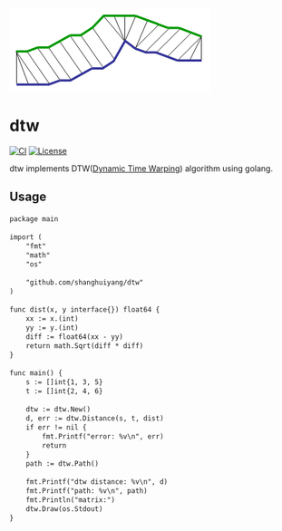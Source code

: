![](dtw.png)

# dtw
[![CI](https://github.com/shanghuiyang/dtw/actions/workflows/ci.yml/badge.svg)](https://github.com/shanghuiyang/dtw/actions/workflows/ci.yml)
[![License](https://img.shields.io/badge/License-MIT-blue.svg)](https://github.com/shanghuiyang/dtw/blob/main/LICENSE)

dtw implements DTW([Dynamic Time Warping](https://en.wikipedia.org/wiki/Dynamic_time_warping)) algorithm using golang.

## Usage
```
package main

import (
	"fmt"
	"math"
	"os"

	"github.com/shanghuiyang/dtw"
)

func dist(x, y interface{}) float64 {
	xx := x.(int)
	yy := y.(int)
	diff := float64(xx - yy)
	return math.Sqrt(diff * diff)
}

func main() {
	s := []int{1, 3, 5}
	t := []int{2, 4, 6}

	dtw := dtw.New()
	d, err := dtw.Distance(s, t, dist)
	if err != nil {
		fmt.Printf("error: %v\n", err)
		return
	}
	path := dtw.Path()

	fmt.Printf("dtw distance: %v\n", d)
	fmt.Printf("path: %v\n", path)
	fmt.Println("matrix:")
	dtw.Draw(os.Stdout)
}
```

